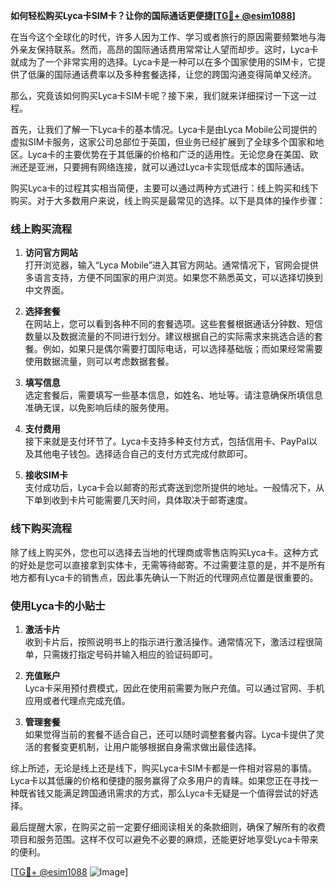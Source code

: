 **如何轻松购买Lyca卡SIM卡？让你的国际通话更便捷[[TG💪+ @esim1088](https://t.me/s/esim1088)]**

在当今这个全球化的时代，许多人因为工作、学习或者旅行的原因需要频繁地与海外亲友保持联系。然而，高昂的国际通话费用常常让人望而却步。这时，Lyca卡就成为了一个非常实用的选择。Lyca卡是一种可以在多个国家使用的SIM卡，它提供了低廉的国际通话费率以及多种套餐选择，让您的跨国沟通变得简单又经济。

那么，究竟该如何购买Lyca卡SIM卡呢？接下来，我们就来详细探讨一下这一过程。

首先，让我们了解一下Lyca卡的基本情况。Lyca卡是由Lyca Mobile公司提供的虚拟SIM卡服务，这家公司总部位于英国，但业务已经扩展到了全球多个国家和地区。Lyca卡的主要优势在于其低廉的价格和广泛的适用性。无论您身在美国、欧洲还是亚洲，只要拥有网络连接，就可以通过Lyca卡实现低成本的国际通话。

购买Lyca卡的过程其实相当简便，主要可以通过两种方式进行：线上购买和线下购买。对于大多数用户来说，线上购买是最常见的选择。以下是具体的操作步骤：

### 线上购买流程

1. **访问官方网站**  
   打开浏览器，输入“Lyca Mobile”进入其官方网站。通常情况下，官网会提供多语言支持，方便不同国家的用户浏览。如果您不熟悉英文，可以选择切换到中文界面。

2. **选择套餐**  
   在网站上，您可以看到各种不同的套餐选项。这些套餐根据通话分钟数、短信数量以及数据流量的不同进行划分。建议根据自己的实际需求来挑选合适的套餐。例如，如果只是偶尔需要打国际电话，可以选择基础版；而如果经常需要使用数据流量，则可以考虑数据套餐。

3. **填写信息**  
   选定套餐后，需要填写一些基本信息，如姓名、地址等。请注意确保所填信息准确无误，以免影响后续的服务使用。

4. **支付费用**  
   接下来就是支付环节了。Lyca卡支持多种支付方式，包括信用卡、PayPal以及其他电子钱包。选择适合自己的支付方式完成付款即可。

5. **接收SIM卡**  
   支付成功后，Lyca卡会以邮寄的形式寄送到您所提供的地址。一般情况下，从下单到收到卡片可能需要几天时间，具体取决于邮寄速度。

### 线下购买流程

除了线上购买外，您也可以选择去当地的代理商或零售店购买Lyca卡。这种方式的好处是您可以直接拿到实体卡，无需等待邮寄。不过需要注意的是，并不是所有地方都有Lyca卡的销售点，因此事先确认一下附近的代理网点位置是很重要的。

### 使用Lyca卡的小贴士

1. **激活卡片**  
   收到卡片后，按照说明书上的指示进行激活操作。通常情况下，激活过程很简单，只需拨打指定号码并输入相应的验证码即可。

2. **充值账户**  
   Lyca卡采用预付费模式，因此在使用前需要为账户充值。可以通过官网、手机应用或者代理点完成充值。

3. **管理套餐**  
   如果觉得当前的套餐不适合自己，还可以随时调整套餐内容。Lyca卡提供了灵活的套餐变更机制，让用户能够根据自身需求做出最佳选择。

综上所述，无论是线上还是线下，购买Lyca卡SIM卡都是一件相对容易的事情。Lyca卡以其低廉的价格和便捷的服务赢得了众多用户的青睐。如果您正在寻找一种既省钱又能满足跨国通讯需求的方式，那么Lyca卡无疑是一个值得尝试的好选择。

最后提醒大家，在购买之前一定要仔细阅读相关的条款细则，确保了解所有的收费项目和服务范围。这样不仅可以避免不必要的麻烦，还能更好地享受Lyca卡带来的便利。

[[TG💪+ @esim1088](https://t.me/s/esim1088) ![Image](https://i.postimg.cc/4NQfJmqS/Snipaste-2025-05-13-00-14-12.png)]